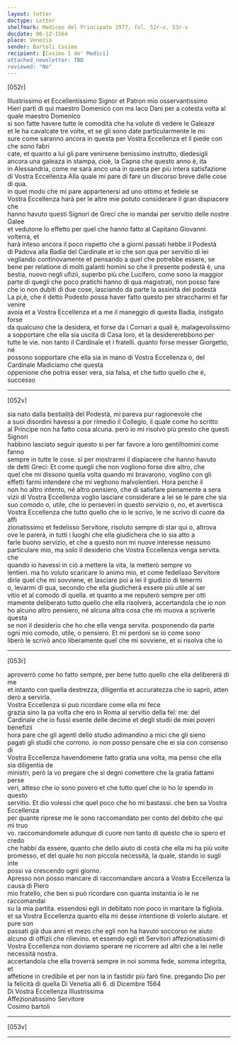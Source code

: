```yaml
---
layout: letter
doctype: Letter
shelfmark: Mediceo del Principato 2977, fol. 52r-v, 53r-v
docdate: 06-12-1564
place: Venezia
sender: Bartoli Cosimo
recipient: [Cosimo I de' Medici]
attached_newsletter: TBD
reviewed: "No"
---
```


[052r]  
  
  
Illustrissimo et Eccellentissimo Signor et Patron mio osservantissimo  
Hieri parti di qui maestro Domenico con ms Iaco Dani per a cotesta volta al quale maestro Domenico  
si son fatte havere tutte le comodità che ha volute di vedere le Galeaze  
et le ha cavalcate tre volte, et se gli sono date particularmente le mi  
sure come saranno ancora in questa per Vostra Eccellenza et il piede con che sono fabri  
cate, et quanto a lui gli pare venirsene benissimo instrutto, diedesigli  
ancora una galeaza in stampa, cioè, la Capna che questo anno è, ita  
in Alessandria, come ne sarà anco una in questa per più intera satisfazione  
di Vostra Eccellenza Alla quale mi pare di fare un discorso breve delle cose di qua.  
in quel modo che mi pare appartenersi ad uno ottimo et fedele se  
Vostra Eccellenza harà per le altre mie potuto considerare il gran dispiacere che  
hanno havuto questi Signori de Greci che io mandai per servitio delle nostre Galee  
et vedutone lo effetto per quel che hanno fatto al Capitano Giovanni volterra, et  
harà inteso ancora il poco rispetto che a giorni passati hebbe il Podestà  
di Padova alla Badia del Cardinale et io che son qua per servitio di lei  
vegliando continovamente et pensando a quel che potrebbe essere, se  
bene per relatione di molti galanti homini so che il presente podestà è, una  
bestia, nuovo negli ufizii, superbo più che Lucifero, come sono la maggior  
parte di quegli che poco pratichi hanno di qua magistrati, non posso fare  
che io non dubiti di due cose, lasciando da parte la assinità del podestà  
La pi,è, che il detto Podesto possa haver fatto questo per straccharmi et far venire  
avoia et a Vostra Eccellenza et a me il maneggio di questa Badia, instigato forse  
da qualcuno che la desidera, et forse da i Cornari a quali è, malagevolissimo  
a sopportare che ella sia uscita di Casa loro, et la desidererebbono per  
tutte le vie. non tanto il Cardinale et i fratelli. quanto forse messer Giorgetto, né  
possono sopportare che ella sia in mano di Vostra Eccellenza o, del Cardinale Madiciamo che questa  
oppenione che potria esser vera, sia falsa, et che tutto quello che è, successo  
  
---  

[052v]  
  
  
sia nato dalla bestialità del Podestà, mi pareva pur ragionevole che  
a suoi disordini havessi a por rimedio il Collegio, il quale come ho scritto  
al Principe non ha fatto cosa alcuna. però io mi risolvò più presto che questi Signori  
habbino lasciato seguir questo si per far favore a loro gentilhomini come fanno  
sempre in tutte le cose. sì per mostrarmi il dispiacere che hanno havuto  
de detti Greci: Et come quegli che non vogliono forse dire altro, che  
quel che mi dissono quella volta quando mi bravarono, voglino con gli  
effetti farmi intendere che mi veghono malvolentieri. Hora perché il  
non ho altro intento, né altro pensiero, che di satisfare pienamente a sera  
vizii di Vostra Eccellenza voglio lasciare considerare a lei se le pare che sia  
suo comodo o, utile, che io perseveri in questo servizio o, no, et avertisca  
Vostra Eccellenza che tutto quello che io le scrivo, le ne scrivo di cuore da affi  
zionatissimo et fedelisso Servitore, risoluto sempre di star qui o, altrova  
ove le parerà, in tutti i luoghi che ella giudichera che io sia atto a  
farle buono servizio, et che a questo non mi nuove interesse nessuno  
particulare mio, ma solo il desiderio che Vostra Eccellenza venga servita. che  
quando io havessi in ciò a mettere la vita, la metterò sempre vo  
lentieri. ma ho voluto scaricare lo animo mio, et come fedelisso Servitore  
dirle quel che mi sovviene, et lasciare poi a lei il giudizio di tenermi  
o, levarmi di qua, secondo che ella giudicherà essere più utile al ser  
vitio et al comodo di quella. et quanto a me reputerò sempre per otti  
mamente deliberato tutto quello che ella risolverà, accertandola che io non  
ho alcuno altro pensiero, né alcuna altra cosa che mi muova a scriverle questa  
se non il desiderio che ho che ella venga servita. posponendo da parte  
ogni mio comodo, utile, o pensiero. Et mi perdoni se io come sono  
liberò le scrivò anco liberamente quel che mi sovviene, et si risolva che io  
  
---  

[053r]  
  
  
aproverrò come ho fatto sempre, per bene tutto quello che ella delibererà di me  
et intanto con quella destrezza, diligentia et accuratezza che io saprò, atten  
derò a servirla.  
Vostra Eccellenza si può ricordare come ella mi fece  
grazia sino la pa volta che ero in Roma al servitio della fel: me: del  
Cardinale che io fussi esente delle decime et degli studii de miei poveri benefizii  
hora pare che gli agenti dello studio adimandino a mici che gli sieno  
pagati gli studii che corrono. io non posso pensare che ei sia con consenso di  
Vostra Eccellenza havendomene fatto gratia una volta, ma penso che ella sia diligentia de  
ministri, però la vo pregare che si degni comettere che la gratia fattami perse  
veri, atteso che io sono povero et che tutto quel che io ho lo spendo in questo  
servitio. Et dio volessi che quel poco che ho mi bastassi. che ben sa Vostra Eccellenza  
per quante riprese me le sono raccomandato per conto del debito che qui mi truo  
vo. raccomandomele adunque di cuore non tanto di questo che io spero et credo  
che habbi da essere, quanto che dello aiuto di costà che ella mi ha più volte  
promesso, et del quale ho non piccola necessità, la quale, stando io sugli inte  
possi va crescendo ogni giorno.  
Apresso non posso mancare di raccomandare ancora a Vostra Eccellenza la causa di Piero  
mio fratello, che ben si può ricordare con quanta instantia io le ne raccomandai  
su la mia partita. essendosi egli in debitato non poco in maritare la figliola.  
et sa Vostra Eccellenza quanto ella mi desse intentione di volerlo aiutare. et pure son  
passati già dua anni et mezo che egli non ha havuto soccorso ne aiuto  
alcuno di offizii che rilievino. et essendo egli et Servitori affezionatissimi di  
Vostra Eccellenza non doviamo sperare ne ricorrere ad altri che a lei nelle necessità nostra.  
accertandola che ella troverrà sempre in noi somma fede, somma integrita, et  
affetione in credibile et per non la in fastidir più farò fine. pregando Dio per  
la felicità di quella Di Venetia alli 6. di Dicembre 1564  
Di Vostra Eccellenza Illustrissima  
Affezionatissimo Servitore  
Cosimo bartoli  
  
---  

[053v]  
  
  
  
---  

